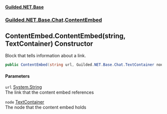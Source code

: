 
#### [Guilded.NET.Base](index 'index')
### [Guilded.NET.Base.Chat](index#Guilded_NET_Base_Chat 'Guilded.NET.Base.Chat').[ContentEmbed](ContentEmbed 'Guilded.NET.Base.Chat.ContentEmbed')
## ContentEmbed.ContentEmbed(string, TextContainer) Constructor
Block that tells information about a link.  
```csharp
public ContentEmbed(string url, Guilded.NET.Base.Chat.TextContainer node);
```

#### Parameters
<a name='Guilded_NET_Base_Chat_ContentEmbed_ContentEmbed(string_Guilded_NET_Base_Chat_TextContainer)_url'></a>
`url` [System.String](https://docs.microsoft.com/en-us/dotnet/api/System.String 'System.String')  
The link that the content embed references
  
<a name='Guilded_NET_Base_Chat_ContentEmbed_ContentEmbed(string_Guilded_NET_Base_Chat_TextContainer)_node'></a>
`node` [TextContainer](TextContainer 'Guilded.NET.Base.Chat.TextContainer')  
The node that the content embed holds
  

